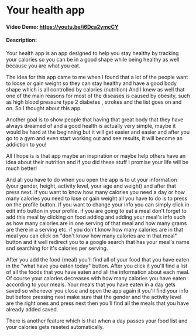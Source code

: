 # Your health app
#### Video Demo:  https://youtu.be/i6Dca2ymcCY
#### Description:
Your health app is an app designed to help you stay healthy by tracking your calories so you can be in a good shape while being healthy as well because you are what you eat.

The idea for this app came to me when I found that a lot of the people want to loose or gain weight so they can stay healthy and have a good body shape which is all controlled by calories (nutrition)
And I knew as well that one of the main reasons for most of the diseases is caused by obesity, such as high blood pressure type 2 diabetes , strokes and the list goes on and on.
So I thought about this app.

Another goal is to show people that having that great body that they have always dreamed of and a good health is actually very simple, maybe it would be hard at the beginning but it will get easier
and easier and after you go to a gym and even start working out and see results, it will become an addiction to you!

All I hope is is that app maybe an inspiration or maybe help others have an idea about their nutrition and if you did these stuff I promise your life will be much better!

And all you have to do when you open the app is to ut your information (your gender, height, activity level, your age and weight) and after that press next.
if you want to know how many calories you need a day or how many calories you need to lose or gain weight all you have to do is to press on the profile button.
If you want to change your info you can simply click in edit info button in your profile.
if you are going to eat a meal don't forget to add this meal by clicking on food adding and adding your meal's info such as how many calories are in one serving of that meal and how many grams are there in a serving etc.
if you don't know how many calories are in that meal you can click on "don't know how many calories are in that meal" button and it well redirect you to a google search that has your meal's name snd searching for it's calories per serving.

After you add the food (meal) you'll find all of your food that you have eaten in the "what have you eaten today" button.
After you click it you'll find a list of all the foods that you have eaten and all the information about each meal.
Of course your calories decreases with how many calories you have eaten according to your meals.
Your meals that you have eaten in a day gets saved so whenever you close and open the app again it you'll find your info but before pressing next make sure that the gender and the activity level are the right ones and press next then you'll find all the meals that you have already added saved.

There is another feature which is that when a day passes your food list and your calories gets reseted automatically.
